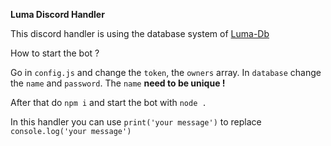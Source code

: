 **Luma Discord Handler**

This discord handler is using the database system of [Luma-Db](https://www.npmjs.com/package/luma-db)

How to start the bot ?

Go in `config.js` and change the `token`, the `owners` array.
In `database` change the `name` and `password`. The `name` **need to be unique !**

After that do `npm i` and start the bot with `node .`

In this handler you can use `print('your message')` to replace `console.log('your message')`